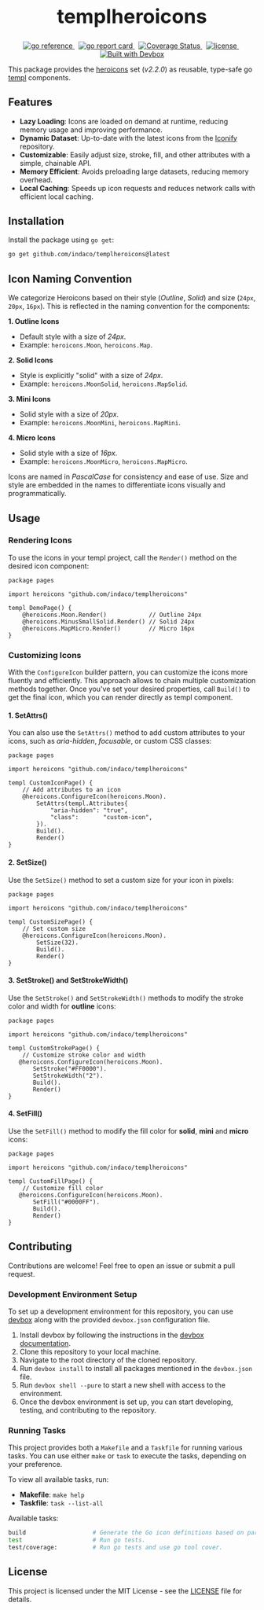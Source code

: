 <h1 align="center" style="font-size: 2.5rem;">
  templheroicons
</h1>
<p align="center">
    <a href="https://pkg.go.dev/github.com/indaco/templheroicons/" target="_blank">
        <img src="https://pkg.go.dev/badge/github.com/indaco/templheroicons/.svg" alt="go reference" />
    </a>
    &nbsp;
    <a href="https://goreportcard.com/report/github.com/indaco/templheroicons" target="_blank">
        <img src="https://goreportcard.com/badge/github.com/indaco/templheroicons" alt="go report card" />
    </a>
    &nbsp;
    <a href="https://coveralls.io/github/indaco/templheroicons?branch=main">
        <img
            src="https://coveralls.io/repos/github/indaco/templheroicons/badge.svg?branch=main"
            alt="Coverage Status"
        />
    </a>
     &nbsp;
     <a href="https://github.com/indaco/templheroicons/blob/main/LICENSE" target="_blank">
        <img src="https://img.shields.io/badge/license-mit-blue?style=flat-square&logo=none" alt="license" />
    </a>
    &nbsp;
    <a href="https://www.jetify.com/devbox/docs/contributor-quickstart/">
      <img
          src="https://www.jetify.com/img/devbox/shield_moon.svg"
          alt="Built with Devbox"
      />
    </a>
</p>

This package provides the [heroicons](https://heroicons.com) set (_v2.2.0_) as reusable, type-safe go [templ](https://github.com/a-h/templ) components.

## Features

- **Lazy Loading**: Icons are loaded on demand at runtime, reducing memory usage and improving performance.
- **Dynamic Dataset**: Up-to-date with the latest icons from the [Iconify](https://github.com/iconify/icon-sets) repository.
- **Customizable**: Easily adjust size, stroke, fill, and other attributes with a simple, chainable API.
- **Memory Efficient**: Avoids preloading large datasets, reducing memory overhead.
- **Local Caching**: Speeds up icon requests and reduces network calls with efficient local caching.

## Installation

Install the package using `go get`:

```bash
go get github.com/indaco/templheroicons@latest
```

## Icon Naming Convention

We categorize Heroicons based on their style (_Outline_, _Solid_) and size (`24px`, `20px`, `16px`). This is reflected in the naming convention for the components:

**1. Outline Icons**

- Default style with a size of _24px_.
- Example: `heroicons.Moon`, `heroicons.Map`.

**2. Solid Icons**

- Style is explicitly "solid" with a size of _24px_.
- Example: `heroicons.MoonSolid`, `heroicons.MapSolid`.

**3. Mini Icons**

- Solid style with a size of _20px_.
- Example: `heroicons.MoonMini`, `heroicons.MapMini`.

**4. Micro Icons**

- Solid style with a size of _16px_.
- Example: `heroicons.MoonMicro`, `heroicons.MapMicro`.

Icons are named in _PascalCase_ for consistency and ease of use. Size and style are embedded in the names to differentiate icons visually and programmatically.

## Usage

### Rendering Icons

To use the icons in your templ project, call the `Render()` method on the desired icon component:

```templ
package pages

import heroicons "github.com/indaco/templheroicons"

templ DemoPage() {
    @heroicons.Moon.Render()            // Outline 24px
    @heroicons.MinusSmallSolid.Render() // Solid 24px
    @heroicons.MapMicro.Render()        // Micro 16px
}
```

### Customizing Icons

With the `ConfigureIcon` builder pattern, you can customize the icons more fluently and efficiently. This approach allows to chain multiple customization methods together. Once you've set your desired properties, call `Build()` to get the final icon, which you can render directly as templ component.

#### 1. SetAttrs()

You can also use the `SetAttrs()` method to add custom attributes to your icons, such as _aria-hidden_, _focusable_, or custom CSS classes:

```templ
package pages

import heroicons "github.com/indaco/templheroicons"

templ CustomIconPage() {
    // Add attributes to an icon
    @heroicons.ConfigureIcon(heroicons.Moon).
        SetAttrs(templ.Attributes{
            "aria-hidden": "true",
            "class":       "custom-icon",
        }).
        Build().
        Render()
}
```

#### 2. SetSize()

Use the `SetSize()` method to set a custom size for your icon in pixels:

```templ
package pages

import heroicons "github.com/indaco/templheroicons"

templ CustomSizePage() {
    // Set custom size
    @heroicons.ConfigureIcon(heroicons.Moon).
        SetSize(32).
        Build().
        Render()
}
```

#### 3. SetStroke() and SetStrokeWidth()

Use the `SetStroke()` and `SetStrokeWidth()` methods to modify the stroke color and width for **outline** icons:

```templ
package pages

import heroicons "github.com/indaco/templheroicons"

templ CustomStrokePage() {
    // Customize stroke color and width
   @heroicons.ConfigureIcon(heroicons.Moon).
       SetStroke("#FF0000").
       SetStrokeWidth("2").
       Build().
       Render()
}
```

#### 4. SetFill()

Use the `SetFill()` method to modify the fill color for **solid**, **mini** and **micro** icons:

```templ
package pages

import heroicons "github.com/indaco/templheroicons"

templ CustomFillPage() {
    // Customize fill color
   @heroicons.ConfigureIcon(heroicons.Moon).
       SetFill("#0000FF").
       Build().
       Render()
}
```

## Contributing

Contributions are welcome! Feel free to open an issue or submit a pull request.

### Development Environment Setup

To set up a development environment for this repository, you can use [devbox](https://www.jetify.com/devbox) along with the provided `devbox.json` configuration file.

1. Install devbox by following the instructions in the [devbox documentation](https://www.jetify.com/devbox/docs/installing_devbox/).
2. Clone this repository to your local machine.
3. Navigate to the root directory of the cloned repository.
4. Run `devbox install` to install all packages mentioned in the `devbox.json` file.
5. Run `devbox shell --pure` to start a new shell with access to the environment.
6. Once the devbox environment is set up, you can start developing, testing, and contributing to the repository.

### Running Tasks

This project provides both a `Makefile` and a `Taskfile` for running various tasks. You can use either `make` or `task` to execute the tasks, depending on your preference.

To view all available tasks, run:

- **Makefile**: `make help`
- **Taskfile**: `task --list-all`

Available tasks:

```bash
build                   # Generate the Go icon definitions based on parsed data/heroicons_cache.json file.
test                    # Run go tests.
test/coverage:          # Run go tests and use go tool cover.
```

## License

This project is licensed under the MIT License - see the [LICENSE](./LICENSE) file for details.
